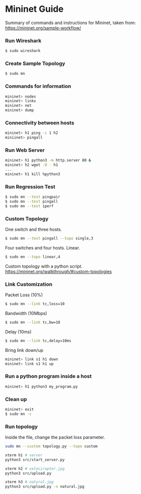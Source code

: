 # Mininet Guide
Summary of commands and instructions for Mininet, taken from:\
https://mininet.org/sample-workflow/

### Run Wireshark
```bash
$ sudo wireshark
```

### Create Sample Topology
```bash
$ sudo mn
```

### Commands for information
```bash
mininet> nodes
mininet> links
mininet> net
mininet> dump
```

### Connectivity between hosts
```bash
mininet> h1 ping -c 1 h2
miniinet> pingall
```

### Run Web Server
```bash
mininet> h1 python3 -m http.server 80 &
mininet> h2 wget -O - h1
...
mininet> h1 kill %python3
```

### Run Regression Test
```bash
$ sudo mn --test pingpair
$ sudo mn --test pingall
$ sudo mn --test iperf
```

### Custom Topology
One switch and three hosts.
```bash
$ sudo mn --test pingall --topo single,3
```

Four switches and four hosts. Linear.
```bash
$ sudo mn --topo linear,4
```

Custom topology with a python script.\
https://mininet.org/walkthrough/#custom-topologies

### Link Customization
Packet Loss (10%)
```bash
$ sudo mn --link tc,loss=10
```

Bandwidth (10Mbps)
```bash
$ sudo mn --link tc,bw=10
```

Delay (10ms)
```bash
$ sudo mn --link tc,delay=10ms
```

Bring link down/up
```bash
mininet> link s1 h1 down
mininet> link s1 h1 up
```

### Run a python program inside a host
```bash
mininet> h1 python3 my_program.py
```

### Clean up
```bash
mininet> exit
$ sudo mn -c
```

### Run topology
Inside the file, change the packet loss parameter.
```bash
sudo mn --custom topology.py --topo custom
```
```bash
xterm h1 # server
python3 src/start_server.py
```
```bash
xterm h2 # velociraptor.jpg
python3 src/upload.py
```

```bash
xterm h3 # natural.jpg
python3 src/upload.py -n natural.jpg
```

